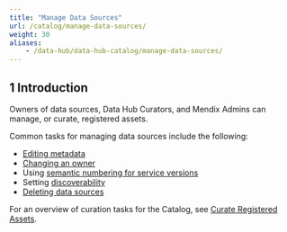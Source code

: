```yaml
---
title: "Manage Data Sources"
url: /catalog/manage-data-sources/
weight: 30
aliases:
    - /data-hub/data-hub-catalog/manage-data-sources/
---
```

## 1 Introduction

Owners of data sources, Data Hub Curators, and Mendix Admins can manage, or curate, registered assets.

Common tasks for managing data sources include the following:

* [Editing metadata](/data-hub/data-hub-catalog/curate/#curate-application)
* [Changing an owner](/data-hub/data-hub-catalog/curate/#changing-owners) 
* Using [semantic numbering for service versions](/refguide/consumed-odata-service/#semantic)
* Setting [discoverability](/data-hub/data-hub-catalog/curate/#discoverability)
* [Deleting data sources](/data-hub/data-hub-catalog/curate/#delete-data-source)

For an overview of curation tasks for the Catalog, see [Curate Registered Assets](/data-hub/data-hub-catalog/curate/).
